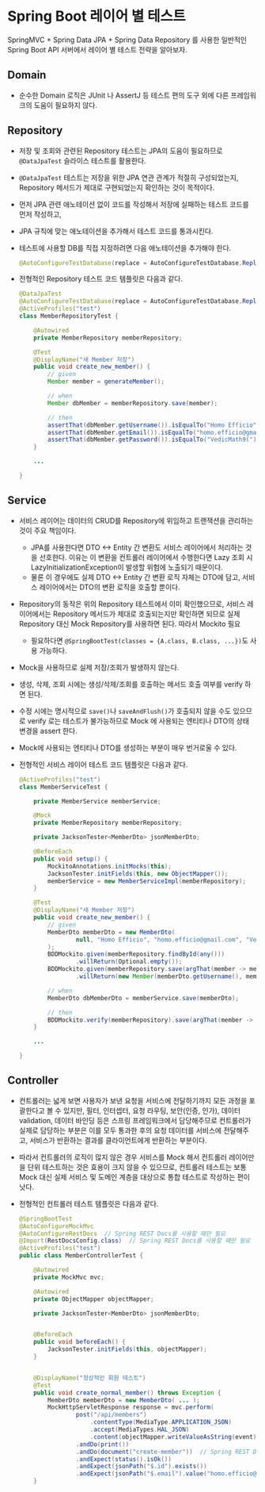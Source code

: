 # Spring Boot 레이어 별 테스트

SpringMVC + Spring Data JPA + Spring Data Repository 를 사용한 일반적인 Spring Boot API 서버에서 레이어 별 테스트 전략을 알아보자.

## Domain

- 순수한 Domain 로직은 JUnit 나 AssertJ 등 테스트 편의 도구 외에 다른 프레임워크의 도움이 필요하지 않다.

## Repository

- 저장 및 조회와 관련된 Repository 테스트는 JPA의 도움이 필요하므로 `@DataJpaTest` 슬라이스 테스트를 활용한다.
- `@DataJpaTest` 테스트는 저장을 위한 JPA 연관 관계가 적절히 구성되었는지, Repository 메서드가 제대로 구현되었는지 확인하는 것이 목적이다.
- 먼저 JPA 관련 애노테이션 없이 코드를 작성해서 저장에 실패하는 테스트 코드를 먼저 작성하고,
- JPA 규칙에 맞는 애노테이션을 추가해서 테스트 코드를 통과시킨다.
- 테스트에 사용할 DB를 직접 지정하려면 다음 애노테이션을 추가해야 한다.

    ```java
    @AutoConfigureTestDatabase(replace = AutoConfigureTestDatabase.Replace.NONE)
    ```
- 전형적인 Repository 테스트 코드 템플릿은 다음과 같다.

    ```java
    @DataJpaTest
    @AutoConfigureTestDatabase(replace = AutoConfigureTestDatabase.Replace.NONE)
    @ActiveProfiles("test")
    class MemberRepositoryTest {

        @Autowired
        private MemberRepository memberRepository;

        @Test
        @DisplayName("새 Member 저장")
        public void create_new_member() {
            // given
            Member member = generateMember();

            // when
            Member dbMember = memberRepository.save(member);

            // then
            assertThat(dbMember.getUsername()).isEqualTo("Homo Efficio");
            assertThat(dbMember.getEmail()).isEqualTo("homo.efficio@gmail.com");
            assertThat(dbMember.getPassword()).isEqualTo("VedicMath9(");
        }

        ...

    }
    ```

## Service

- 서비스 레이어는 데이터의 CRUD를 Repository에 위임하고 트랜잭션을 관리하는 것이 주요 책임이다.
  - JPA를 사용한다면 DTO <-> Entity 간 변환도 서비스 레이어에서 처리하는 것을 선호한다. 이유는 이 변환을 컨트롤러 레이어에서 수행한다면 Lazy 조회 시 LazyInitializationException이 발생할 위험에 노출되기 때문이다.
  - 물론 이 경우에도 실제 DTO <-> Entity 간 변환 로직 자체는 DTO에 담고, 서비스 레이어에서는 DTO의 변환 로직을 호출할 뿐이다.
- Repository의 동작은 위의 Repository 테스트에서 이미 확인했으므로, 서비스 레이어에서는 Repository 메서드가 제대로 호출되는지만 확인하면 되므로 실제 Repository 대신 Mock Repository를 사용하면 된다. 따라서 Mockito 필요
    - 필요하다면 `@SpringBootTest(classes = {A.class, B.class, ...})`도 사용 가능하다.
- Mock을 사용하므로 실제 저장/조회가 발생하지 않는다.
- 생성, 삭제, 조회 시에는 생성/삭제/조회를 호출하는 메서드 호출 여부를 verify 하면 된다.
- 수정 시에는 명시적으로 `save()`나 `saveAndFlush()`가 호출되지 않을 수도 있으므로 verify 로는 테스트가 불가능하므로 Mock 에 사용되는 엔티티나 DTO의 상태 변경을 assert 한다.
- Mock에 사용되는 엔티티나 DTO를 생성하는 부분이 매우 번거로울 수 있다.
- 전형적인 서비스 레이어 테스트 코드 템플릿은 다음과 같다.

    ```java
    @ActiveProfiles("test")
    class MemberServiceTest {

        private MemberService memberService;

        @Mock
        private MemberRepository memberRepository;

        private JacksonTester<MemberDto> jsonMemberDto;

        @BeforeEach
        public void setup() {
            MockitoAnnotations.initMocks(this);
            JacksonTester.initFields(this, new ObjectMapper());
            memberService = new MemberServiceImpl(memberRepository);
        }

        @Test
        @DisplayName("새 Member 저장")
        public void create_new_member() {
            // given
            MemberDto memberDto = new MemberDto(
                    null, "Homo Efficio", "homo.efficio@gmail.com", "VedicMath9("
            );
            BDDMockito.given(memberRepository.findById(any()))
                    .willReturn(Optional.empty());
            BDDMockito.given(memberRepository.save(argThat(member -> member.getUsername().equals("Homo Efficio"))))
                    .willReturn(new Member(memberDto.getUsername(), memberDto.getEmail(), memberDto.getPassword()));

            // when
            MemberDto dbMemberDto = memberService.save(memberDto);

            // then
            BDDMockito.verify(memberRepository).save(argThat(member -> member.getUsername().equals("Homo Efficio")));
        }

        ...

    }
    ```

## Controller

- 컨트롤러는 넓게 보면 사용자가 보낸 요청을 서비스에 전달하기까지 모든 과정을 포괄한다고 볼 수 있지만, 필터, 인터셉터, 요청 라우팅, 보안(인증, 인가), 데이터 validation, 데이터 바인딩 등은 스프링 프레임워크에서 담당해주므로 컨트롤러가 실제로 담당하는 부분은 이를 모두 통과한 후의 요청 데이터를 서비스에 전달해주고, 서비스가 반환하는 결과를 클라이언트에게 반환하는 부분이다.
- 따라서 컨트롤러의 로직이 많지 않은 경우 서비스를 Mock 해서 컨트롤러 레이어만을 단위 테스트하는 것은 효용이 크지 않을 수 있으므로, 컨트롤러 테스트는 보통 Mock 대신 실제 서비스 및 도메인 계층을 대상으로 통합 테스트로 작성하는 편이 낫다.
- 전형적인 컨트롤러 테스트 템플릿은 다음과 같다.

    ```java
    @SpringBootTest
    @AutoConfigureMockMvc
    @AutoConfigureRestDocs  // Spring REST Docs를 사용할 때만 필요
    @Import(RestDocsConfig.class)  // Spring REST Docs를 사용할 때만 필요
    @ActiveProfiles("test")
    public class MemberControllerTest {

        @Autowired
        private MockMvc mvc;

        @Autowired
        private ObjectMapper objectMapper;

        private JacksonTester<MemberDto> jsonMemberDto;


        @BeforeEach
        public void beforeEach() {
            JacksonTester.initFields(this, objectMapper);
        }


        @DisplayName("정상적인 회원 테스트")
        @Test
        public void create_normal_member() throws Exception {
            MemberDto memberDto = new MemberDto( ... );
            MockHttpServletResponse response = mvc.perform(
                    post("/api/members")
                        .contentType(MediaType.APPLICATION_JSON)
                        .accept(MediaTypes.HAL_JSON)
                        .content(objectMapper.writeValueAsString(event)))
                    .andDo(print())
                    .andDo(document("create-member"))  // Spring REST Docs 적용 시에만 필요
                    .andExpect(status().isOk())
                    .andExpect(jsonPath("$.id").exists())
                    .andExpect(jsonPath("$.email").value("homo.efficio@gmail.com"));
        }
    ```
